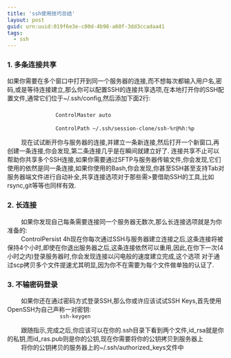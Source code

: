 ```yaml
---
title: 'ssh使用技巧总结'
layout: post
guid: urn:uuid:019f6e3e-c00d-4b98-a60f-3dd3ccadaa41
tags: 
  - ssh
---
```

<h3>1. 多条连接共享</h3>
<p>
        如果你需要在多个窗口中打开到同一个服务器的连接,而不想每次都输入用户名,密码,或是等待连接建立,那么你可以配置SSH的连接共享选项,在本地打开你的SSH配置文件,通常它们位于~/.ssh/config,然后添加下面2行:<br/>
　      <code>
        　      ControlMaster auto <br/>
　              ControlPath ~/.ssh/session-clone/ssh-%r@%h:%p
        </code>
        <br/>
　　    现在试试断开你与服务器的连接,并建立一条新连接,然后打开一个新窗口,再创建一条连接,你会发现,第二条连接几乎是在瞬间就建立好了.
        连接共享不止可以帮助你共享多个SSH连接,如果你需要通过SFTP与服务器传输文件,你会发现,它们使用的依然是同一条连接,如果你使用的Bash,你会发现,你甚至SSH甚至支持Tab对服务器端文件进行自动补全,共享连接选项对于那些需>要借助SSH的工具,比如rsync,git等等也同样有效.
</p>

<h3>2. 长连接</h3>
<p>　　
        如果你发现自己每条需要连接同一个服务器无数次,那么长连接选项就是为你准备的:<br/>
　　    ControlPersist 4h现在你每次通过SSH与服务器建立连接之后,这条连接将被保持4个小时,即使在你退出服务器之后,这条连接依然可以重用,因此,在你下一次(4小时之内)登录服务器时,你会发现连接以闪电般的速度建立完成,这个选项
对于通过scp拷贝多个文件提速尤其明显,因为你不在需要为每个文件做单独的认证了.
</p>

<h3>3. 不输密码登录</h3>
<p>　　
        如果你还在通过密码方式登录SSH,那么你或许应该试试SSH Keys,首先使用OpenSSH为自己声称一对密钥:
　　    <code>
                 ssh-keygen
        </code>
        <br/>
　　    跟随指示,完成之后,你应该可以在你的.ssh目录下看到两个文件,id_rsa就是你的私钥,而id_ras.pub则是你的公钥,现在你需要将你的公钥拷贝到服务器上<br/>
　　    将你的公钥拷贝的服务器上的~/.ssh/authorized_keys文件中<br/>
</p>

